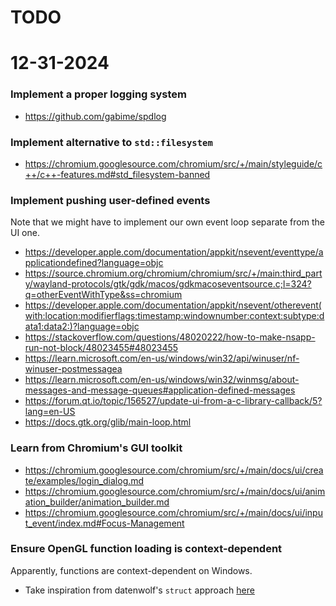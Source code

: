 # TODO

# 12-31-2024

### Implement a proper logging system

- https://github.com/gabime/spdlog

### Implement alternative to `std::filesystem`

- https://chromium.googlesource.com/chromium/src/+/main/styleguide/c++/c++-features.md#std_filesystem-banned

### Implement pushing user-defined events

Note that we might have to implement our own event loop separate from the UI one.

- https://developer.apple.com/documentation/appkit/nsevent/eventtype/applicationdefined?language=objc
- https://source.chromium.org/chromium/chromium/src/+/main:third_party/wayland-protocols/gtk/gdk/macos/gdkmacoseventsource.c;l=324?q=otherEventWithType&ss=chromium
- https://developer.apple.com/documentation/appkit/nsevent/otherevent(with:location:modifierflags:timestamp:windownumber:context:subtype:data1:data2:)?language=objc
- https://stackoverflow.com/questions/48020222/how-to-make-nsapp-run-not-block/48023455#48023455
- https://learn.microsoft.com/en-us/windows/win32/api/winuser/nf-winuser-postmessagea
- https://learn.microsoft.com/en-us/windows/win32/winmsg/about-messages-and-message-queues#application-defined-messages
- https://forum.qt.io/topic/156527/update-ui-from-a-c-library-callback/5?lang=en-US
- https://docs.gtk.org/glib/main-loop.html

### Learn from Chromium's GUI toolkit

- https://chromium.googlesource.com/chromium/src/+/main/docs/ui/create/examples/login_dialog.md
- https://chromium.googlesource.com/chromium/src/+/main/docs/ui/animation_builder/animation_builder.md
- https://chromium.googlesource.com/chromium/src/+/main/docs/ui/input_event/index.md#Focus-Management

### Ensure OpenGL function loading is context-dependent

Apparently, functions are context-dependent on Windows.

- Take inspiration from datenwolf's `struct` approach [here](https://www.reddit.com/r/opengl/comments/17mq767/comment/k7mox6f/)
